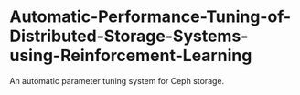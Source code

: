 # Automatic-Performance-Tuning-of-Distributed-Storage-Systems-using-Reinforcement-Learning
An automatic parameter tuning system for Ceph storage.
